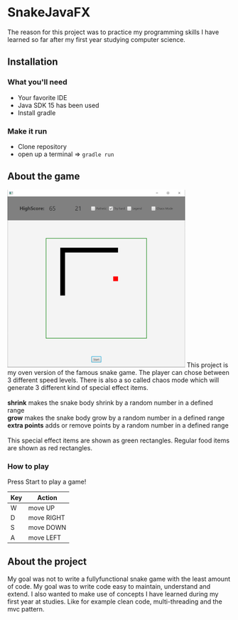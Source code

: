 # SnakeJavaFX
The reason for this project was to practice my programming skills I have learned so far after my first year studying computer science.
## Installation
### What you'll need
* Your favorite IDE
* Java SDK 15 has been used
* Install gradle
### Make it run
- Clone repository
- open up a terminal => `gradle run`
## About the game
<img src="Screenshot.PNG" alt="Screenshot" width="400" height="400"/>
This project is my oven version of the famous snake game.
The player can chose between 3 different speed levels.
There is also a so called chaos mode which will generate 3 different kind of special effect items.</br></br>
<strong>shrink</strong> makes the snake body shrink by a random number in a defined range</br>
<strong>grow</strong> makes the snake body grow by a random number in a defined range</br>
<strong>extra points</strong> adds or remove points by a random number in a defined range</br></br>
This special effect items are shown as green rectangles.
Regular food items are shown as red rectangles.

### How to play

Press Start to play a game!

Key  | Action
------------- | -------------
W  | move UP
D  | move RIGHT
S  | move DOWN
A  | move LEFT

## About the project

My goal was not to write a fullyfunctional snake game with the least amount of code. My goal was to write code easy to maintain, understand and extend.
I also wanted to make use of concepts I have learned during my first year at studies. Like for example clean code, multi-threading and the mvc pattern.

